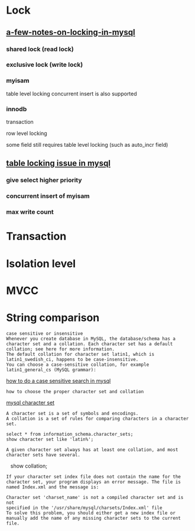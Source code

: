 # Lock

## [a-few-notes-on-locking-in-mysql](http://www.ovaistariq.net/612/a-few-notes-on-locking-in-mysql/#.WRGaSfmGO70 )
### shared lock (read lock)
### exclusive lock (write lock)

### myisam
table level locking
concurrent insert is also supported

### innodb
transaction

row level locking

some field still requires table level locking (such as auto_incr field)





## [table locking issue in mysql](https://dev.mysql.com/doc/refman/5.7/en/table-locking.html)
### give select higher priority
### concurrent insert of myisam
### max write count


# Transaction

# Isolation level

# MVCC



# String comparison 
    case sensitive or insensitive
    Whenever you create database in MySQL, the database/schema has a character set and a collation. Each character set has a default collation; see here for more information.
    The default collation for character set latin1, which is latin1_swedish_ci, happens to be case-insensitive.
    You can choose a case-sensitive collation, for example latin1_general_cs (MySQL grammar):
  [how to do a case sensitive search in mysql](https://dba.stackexchange.com/questions/15250/how-to-do-a-case-sensitive-search-in-where-clause)
    
    how to choose the proper character set and collation
    
  [mysql character set](https://dev.mysql.com/doc/refman/5.7/en/charset.html)
  
    A character set is a set of symbols and encodings. 
    A collation is a set of rules for comparing characters in a character set. 
    
    select * from information_schema.character_sets;
    show character set like 'latin%';
    
    A given character set always has at least one collation, and most character sets have several. 
    show collation;
    
    If your character set index file does not contain the name for the character set, your program displays an error message. The file is     named Index.xml and the message is:

    Character set 'charset_name' is not a compiled character set and is not
    specified in the '/usr/share/mysql/charsets/Index.xml' file
    To solve this problem, you should either get a new index file or manually add the name of any missing character sets to the current file.
